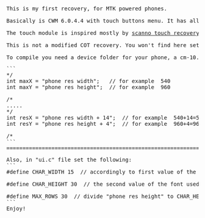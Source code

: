 <pre>This is my first recovery, for MTK powered phones.

Basically is CWM 6.0.4.4 with touch buttons menu. It has all functionality of CWM Recovery, and I added extra, Aroma File Manager support.

The touch module is inspired mostly by <a href="https://github.com/scanno/CWM-Recovery-Modded-Touch-Vega">scanno touch recovery for Vega</a>, but also <a href="https://github.com/Napstar-xda/android_bootable_recovery">Napstar touch recovery</a>, and cleaned up and modernized with some stuff from <a href="https://github.com/ProjectOpenCannibal/android_bootable_recovery">Cannibal Open Touch Recovery</a>.

This is not a modified COT recovery. You won't find here settings or theme or some other cool stuff they created for COT recovery. For that go to COT Recovery source. I made this recovery to keep it simple and slim, because MTK phones have a limited size recovery partition. As I said, is a CWM modded recovery with touch screen menu buttons. Also I kept the Go Back entry in menu, just in case if for some devices is not working the touch menu - it will be just a good CWM recovery.

To compile you need a device folder for your phone, a cm-10.1 building environment and my source. Then just open "default_recovery_ui.c" and at line 46-47 and 53-54 do these settings:
<pre>
```
*/
int maxX = "phone res width";	// for example  540
int maxY = "phone res height";	// for example  960	

/*
.....
*/
int resX = "phone res width + 14";	// for example  540+14=554	
int resY = "phone res height + 4";	// for example  960+4=964	

/*
```
==============================================================================================================
<pre>Also, in "ui.c" file set the following:
```
#define CHAR_WIDTH 15  // accordingly to first value of the font used in BoardConfig.mk

#define CHAR_HEIGHT 30  // the second value of the font used in BoardConfig.mk, plus 4 or 6

#define MAX_ROWS 30  // divide "phone res height" to CHAR_HEIGHT value and the result decrease it with 2.
```
Enjoy!
